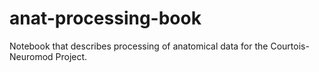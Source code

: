# anat-processing-book
Notebook that describes processing of anatomical data for the Courtois-Neuromod Project. 
